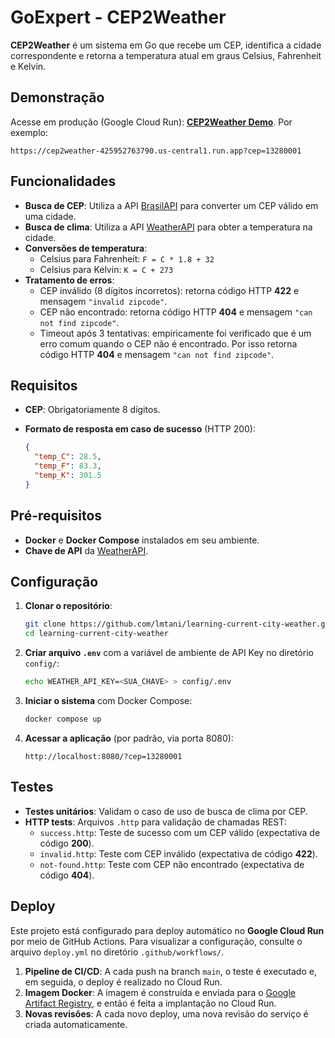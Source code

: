 # GoExpert - CEP2Weather


**CEP2Weather** é um sistema em Go que recebe um CEP, identifica a cidade correspondente e retorna a temperatura atual em graus Celsius, Fahrenheit e Kelvin.

## Demonstração

Acesse em produção (Google Cloud Run): **[CEP2Weather Demo](https://cep2weather-425952763790.us-central1.run.app?cep=13280001)**. Por exemplo:

```plaintext
https://cep2weather-425952763790.us-central1.run.app?cep=13280001
```

## Funcionalidades

- **Busca de CEP**: Utiliza a API [BrasilAPI](https://brasilapi.com.br/) para converter um CEP válido em uma cidade.
- **Busca de clima**: Utiliza a API [WeatherAPI](https://www.weatherapi.com/) para obter a temperatura na cidade.
- **Conversões de temperatura**:  
  - Celsius para Fahrenheit: `F = C * 1.8 + 32`  
  - Celsius para Kelvin: `K = C + 273`
- **Tratamento de erros**:
  - CEP inválido (8 dígitos incorretos): retorna código HTTP **422** e mensagem `"invalid zipcode"`.
  - CEP não encontrado: retorna código HTTP **404** e mensagem `"can not find zipcode"`.
  - Timeout após 3 tentativas: empiricamente foi verificado que é um erro comum quando o CEP não é encontrado. Por isso retorna código HTTP **404** e mensagem `"can not find zipcode"`.

## Requisitos

- **CEP**: Obrigatoriamente 8 dígitos.
- **Formato de resposta em caso de sucesso** (HTTP 200):
  
  ```json
  {
    "temp_C": 28.5,
    "temp_F": 83.3,
    "temp_K": 301.5
  }
  ```

## Pré-requisitos

- **Docker** e **Docker Compose** instalados em seu ambiente.
- **Chave de API** da [WeatherAPI](https://www.weatherapi.com/).

## Configuração

1. **Clonar o repositório**:

   ```bash
   git clone https://github.com/lmtani/learning-current-city-weather.git
   cd learning-current-city-weather
   ```

2. **Criar arquivo `.env`** com a variável de ambiente de API Key no diretório `config/`:

   ```bash
   echo WEATHER_API_KEY=<SUA_CHAVE> > config/.env
   ```

3. **Iniciar o sistema** com Docker Compose:

   ```bash
   docker compose up
   ```

4. **Acessar a aplicação** (por padrão, via porta 8080):

   ```plaintext
   http://localhost:8080/?cep=13280001
   ```

## Testes

- **Testes unitários**: Validam o caso de uso de busca de clima por CEP.
- **HTTP tests**: Arquivos `.http` para validação de chamadas REST:
  - `success.http`: Teste de sucesso com um CEP válido (expectativa de código **200**).
  - `invalid.http`: Teste com CEP inválido (expectativa de código **422**).
  - `not-found.http`: Teste com CEP não encontrado (expectativa de código **404**).

## Deploy

Este projeto está configurado para deploy automático no **Google Cloud Run** por meio de GitHub Actions. Para visualizar a configuração, consulte o arquivo `deploy.yml` no diretório `.github/workflows/`.

1. **Pipeline de CI/CD**: A cada push na branch `main`, o teste é executado e, em seguida, o deploy é realizado no Cloud Run.
2. **Imagem Docker**: A imagem é construída e enviada para o [Google Artifact Registry](https://cloud.google.com/artifact-registry), e então é feita a implantação no Cloud Run.
3. **Novas revisões**: A cada novo deploy, uma nova revisão do serviço é criada automaticamente.
